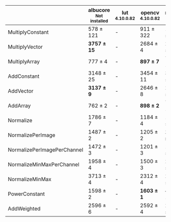 |                           |albucore<br><small>Not installed</small>|lut<br><small>4.10.0.82</small>|opencv<br><small>4.10.0.82</small>|numpy<br><small>1.24.4</small>|torchvision<br><small>0.18.1+rocm6.0</small>|
|---------------------------|----------------------------------------|-------------------------------|----------------------------------|------------------------------|--------------------------------------------|
|MultiplyConstant           |578 ± 121                               |-                              |911 ± 322                         |1322 ± 334                    |**5079 ± 696**                              |
|MultiplyVector             |**3757 ± 15**                           |-                              |2684 ± 4                          |2209 ± 18                     |2643 ± 10                                   |
|MultiplyArray              |777 ± 4                                 |-                              |**897 ± 7**                       |790 ± 1                       |834 ± 4                                     |
|AddConstant                |3148 ± 25                               |-                              |3454 ± 11                         |3167 ± 6                      |**5754 ± 44**                               |
|AddVector                  |**3137 ± 9**                            |-                              |2646 ± 8                          |2103 ± 12                     |2614 ± 14                                   |
|AddArray                   |762 ± 2                                 |-                              |**898 ± 2**                       |765 ± 1                       |834 ± 2                                     |
|Normalize                  |1786 ± 7                                |-                              |1184 ± 4                          |1721 ± 4                      |**4533 ± 43**                               |
|NormalizePerImage          |1487 ± 2                                |-                              |1205 ± 2                          |**1534 ± 29**                 |759 ± 1                                     |
|NormalizePerImagePerChannel|1472 ± 3                                |-                              |1201 ± 3                          |1474 ± 3                      |**2111 ± 4**                                |
|NormalizeMinMaxPerChannel  |1958 ± 4                                |-                              |1500 ± 3                          |2559 ± 6                      |**3685 ± 6**                                |
|NormalizeMinMax            |3713 ± 4                                |-                              |2312 ± 4                          |2505 ± 14                     |**3853 ± 13**                               |
|PowerConstant              |1598 ± 2                                |-                              |**1603 ± 1**                      |481 ± 1                       |810 ± 1                                     |
|AddWeighted                |2596 ± 6                                |-                              |2592 ± 4                          |2784 ± 6                      |**3634 ± 16**                               |
